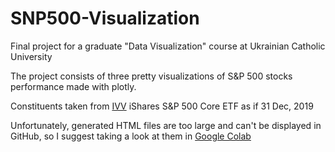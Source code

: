 # SNP500-Visualization
Final project for a graduate "Data Visualization" course at Ukrainian Catholic University

The project consists of three pretty visualizations of S&P 500 stocks performance made with plotly.

Constituents taken from [IVV](https://www.ishares.com/us/products/239726/ishares-core-sp-500-etf) iShares S&P 500 Core ETF as if 31 Dec, 2019

Unfortunately, generated HTML files are too large and can't be displayed in GitHub, so I suggest taking a look at them in [Google Colab](https://colab.research.google.com/drive/1byKnXyYHxiGPuANmvu_k0Td7s2MeNzZO?usp=sharing)
